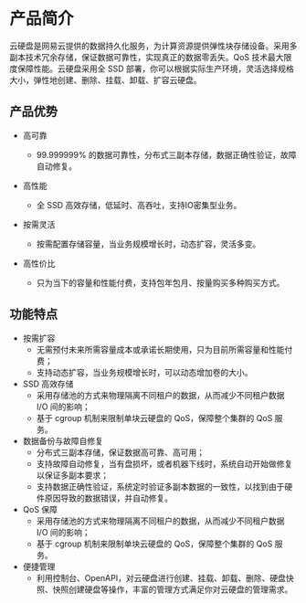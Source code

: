 # 产品简介

云硬盘是网易云提供的数据持久化服务，为计算资源提供弹性块存储设备。采用多副本技术冗余存储，保证数据可靠性，实现真正的数据零丢失。QoS 技术最大限度保障性能。云硬盘采用全 SSD 部署，你可以根据实际生产环境，灵活选择规格大小，弹性地创建、删除、挂载、卸载、扩容云硬盘。

## 产品优势

* 高可靠
	* 99.999999% 的数据可靠性，分布式三副本存储，数据正确性验证，故障自动修复。

* 高性能
	* 全 SSD 高效存储，低延时、高吞吐，支持IO密集型业务。

* 按需灵活
	* 按需配置存储容量，当业务规模增长时，动态扩容，灵活多变。

* 高性价比
	* 只为当下的容量和性能付费，支持包年包月、按量购买多种购买方式。


## 功能特点
* 按需扩容
	* 无需预付未来所需容量成本或承诺长期使用，只为目前所需容量和性能付费；
	* 支持动态扩容，当业务规模增长时，可以动态增加卷的大小。
* SSD 高效存储
	* 采用存储池的方式来物理隔离不同租户的数据，从而减少不同租户数据 I/O 间的影响；
	* 基于 cgroup 机制来限制单块云硬盘的 QoS，保障整个集群的 QoS 服务。
* 数据备份与故障自修复
	* 分布式三副本存储，保证数据高可靠、高可用；
	* 支持故障自动修复，当有盘损坏，或者机器下线时，系统自动开始做修复以保证多副本要求；
	* 支持数据正确性验证，系统定时验证多副本数据的一致性，以找到由于硬件原因导致的数据错误，并自动修复。
* QoS 保障
	* 采用存储池的方式来物理隔离不同租户的数据，从而减少不同租户数据 I/O 间的影响；
	* 基于 cgroup 机制来限制单块云硬盘的 QoS，保障整个集群的 QoS 服务。
* 便捷管理
	* 利用控制台、OpenAPI，对云硬盘进行创建、挂载、卸载、删除、硬盘快照、快照创建硬盘等操作，丰富的管理方式满足你对云硬盘的管理需求。